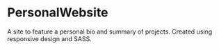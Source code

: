 # PersonalWebsite

A site to feature a personal bio and summary of projects. Created using responsive design and SASS. 
